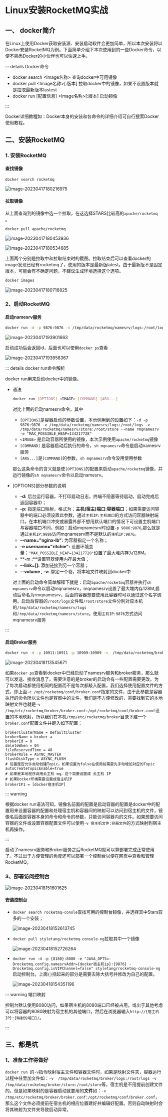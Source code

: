 # Linux安装RocketMQ实战

## 一、 docker简介

在Linux上使用Docker获取安装源、安装启动软件会更加简单，所以本次安装将以Docker安装RocketMQ为例。下面简单介绍下本次使用到的一些Docker命令，以便不熟悉Docker的小伙伴也可以快速上手。

::: details Docker命令

- docker search <Image名称> 查询docker中可用镜像
- docker pull <Image名称>[:版本] 拉取docker中的镜像，如果不设置版本就是拉取最新版本lastest
- docker run [配置信息] <Image名称>[:版本] 启动镜像

:::

Docker详细教程如：Docker本身的安装和各命令的详细介绍可自行搜索Docker使用教程。

## 二、安装RocketMQ

### 1. 安装RocketMQ

#### 查找镜像

```sh
docker search rocketmq
```

![image-20230417180216975](https://raw.githubusercontent.com/ying010/pic-repo/master/img/2023/04/17/20230417180217.png)

#### 拉取镜像

从上面查询到的镜像中选一个拉取，在这选择STARS比较高的`apache/rocketmq `。

```sh
docker pull apache/rocketmq
```

![image-20230417180453936](https://raw.githubusercontent.com/ying010/pic-repo/master/img/2023/04/17/20230417180454.png)

![image-20230417180534685](https://raw.githubusercontent.com/ying010/pic-repo/master/img/2023/04/17/20230417180535.png)

上面两个分别是拉取中和拉取结束时的截图。拉取结束后可以查看docker的image发现已经有rocketmq了，使用的版本是最新版latest。由于最新版不是固定版本，可能会有不确定问题，不建议生成环境选择这个选项。

```sh
docker images
```

![image-20230417180716825](https://raw.githubusercontent.com/ying010/pic-repo/master/img/2023/04/17/20230417180717.png)

### 2、启动RocketMQ

#### 启动namesrv服务

```sh
docker run -d -p 9876:9876 -v /tmp/data/rocketmq/namesrv/logs:/root/logs -v /tmp/data/rocketmq/namesrv/store:/root/store --name rmqnamesrv -e "MAX_POSSIBLE_HEAP=134217728" apache/rocketmq sh mqnamesrv
```

![image-20230417193901663](https://raw.githubusercontent.com/ying010/pic-repo/master/img/2023/04/17/20230417193902.png)

启动成功后会返回id，后面也可以使用`docker ps`查看

![image-20230417193958367](https://raw.githubusercontent.com/ying010/pic-repo/master/img/2023/04/17/20230417193959.png)

::: details docker run命令解析

docker run用来启动docker中的镜像。

- 语法

  ```sh
  docker run [OPTIONS] <IMAGE> [COMMAND] [ARG...]
  ```
  对比上面的启动namesrv命令，其中
  - `[OPTIONS]`是容器启动的参数设置，本示例用到的设置如下：`-d -p 9876:9876 -v /tmp/data/rocketmq/namesrv/logs:/root/logs -v /tmp/data/rocketmq/namesrv/store:/root/store --name rmqnamesrv -e "MAX_POSSIBLE_HEAP=134217728"`
  - `<IMAGE>` 是启动容器所使用的镜像，本次示例使用`apache/rocketmq`镜像
  - `[COMMAND]` 是容器启动后执行的命令，`sh mqnamesrv`命令是启动namesrv服务
  - `[ARG...]`是`[COMMAND]`的参数，`sh mqnamesrv`命令没用使用参数

  那么这条命令的含义就是使`[OPTIONS]`的配置来启动`apache/rocketmq`镜像，并运行镜像的`sh mqnamesrv`命令以启动namesrv。

- [OPTIONS]部分参数的说明

  - **-d:** 后台运行容器，不打印启动日志，终端不阻塞等待启动，启动完成后返回容器ID；
  - **-p:** 指定端口映射，格式为：**主机(宿主)端口:容器端口**；如果需要访问容器中的端口必须设置此参数，通过`主机IP:主机端口`的方式访问容器映射端口。在本机端口冲突或暴露外部不想用默认端口的情况下可设置主机端口与容器端口不同，例如：启动mqnamesrv时设置`-p 9886:9876`,那么就是通过`主机IP:9886`访问mqnamesrv而不是默认的`主机IP:9876`。
  - **--name="nginx-lb":** 为容器指定一个名称；
  - **-e username="ritchie":** 设置环境变量；`"MAX_POSSIBLE_HEAP=134217728"`设置了最大堆内存为128M。
  - **-m :**设置容器使用内存最大值；
  - **--link=[]:** 添加链接到另一个容器；
  - **--volume , -v:** 绑定一个卷，将本地文件映射到docker中

  对上面的启动命令简单解释下就是：启动`apache/rocketmq`容器并执行`sh mqnamesrv`命令以启动mqnamesrv，mqnamesrv设置了最大堆内存128M,启动后命名为rmqnamesrv，后面的容器想要使用此容器时可以通过这个名字调用。启动后容器的`/root/logs`文件和`/root/store`文件分别对应本机的`/tmp/data/rocketmq/namesrv/logs`和`/tmp/data/rocketmq/namesrv/store`。使用`主机IP:9876`方式访问mqnamesrv服务

:::

#### 启动Broker服务

```sh
docker run -d -p 10911:10911 -p 10909:10909 -v  /tmp/data/rocketmq/broker/logs:/root/logs -v  /tmp/data/rocketmq/broker/store:/root/store -v  /tmp/etc/rocketmq/broker/broker.conf:/opt/rocketmq/conf/broker.conf --name rmqbroker --link rmqnamesrv:namesrv -e "NAMESRV_ADDR=namesrv:9876" -e "MAX_POSSIBLE_HEAP=134217728" apache/rocketmq sh mqbroker -c /opt/rocketmq/conf/broker.conf
```

![image-20230418113545671](https://raw.githubusercontent.com/ying010/pic-repo/master/img/2023/04/18/20230418113546.png)

如果`docker ps`查看到docker中已经启动了namesrv服务和broker服务，那么就可以发送、接收消息了。需要注意的是broker的启动会有一些配置需要更改，为了每次启动都使用相同的配置而不是每次都敲入配置，我们选择使用配置文件的方式，即上面`-c /opt/rocketmq/conf/broker.conf`指定的文件，由于此参数是容器执行的命令所以文件也是容器中的文件，我们是不方便修改的，需要找到它的本地映射文件也就是`-v  /tmp/etc/rocketmq/broker/broker.conf:/opt/rocketmq/conf/broker.conf`设置的本地映射，所以我们在本机`/tmp/etc/rocketmq/broker`目录下建一个`broker.conf`配置文件并键入如下配置：

```properties
brokerClusterName = DefaultCluster
brokerName = broker-a
brokerId = 0
deleteWhen = 04
fileReservedTime = 48
brokerRole = ASYNC_MASTER
flushDiskType = ASYNC_FLUSH
# 设置是否允许自动创建Topic，如果设置为false在使用前需要先手动增加对应的Topic
autoCreateTopicEnable=true
# 如果是本地程序调用云主机 mq，这个需要设置成 云主机 IP
# 如果Docker环境需要设置成宿主机IP
brokerIP1 = [docker宿主机IP]
```

::: warning

根据docker run语法可知，镜像名前面的配置是启动容器的配置是docker中的配置用来设置容器的配置和处理宿主机和容器间的映射可以访问到宿主机的文件，镜像名后面是容器本身的命令和命令的参数，只能访问容器内的文件。如果想要访问容器的文件或设置容器配置文件可以使用`-v 宿主机文件:容器文件`的方式映射到宿主机再操作。

:::

启动了namesrv服务和Broker服务之后RocketMQ就可以算部署完成正常使用了。不过出于方便管理的角度还可以部署一个控制台以便在网页中查看和管理RocketMQ。

### 3、部署访问控制台

![image-20230418151601625](https://raw.githubusercontent.com/ying010/pic-repo/master/img/2023/04/18/20230418151602.png)

#### 安装控制台

- `docker search rocketmq-consle`查找可用的控制台镜像，并选择其中Stars较多的一个安装；

  ![image-20230418152613745](https://raw.githubusercontent.com/ying010/pic-repo/master/img/2023/04/18/20230418152614.png)

- `docker pull styletang/rocketmq-console-ng`拉取其中一个镜像

  ![image-20230418152726264](https://raw.githubusercontent.com/ying010/pic-repo/master/img/2023/04/18/20230418152727.png)

- `docker run -d -p {8180}:8080 -e "JAVA_OPTS=-Drocketmq.config.namesrvAddr={docker宿主机ip}:{9876} -Drocketmq.config.isVIPChannel=false" styletang/rocketmq-console-ng`启动控制台。上面`{}`括起来的部分是需要去除大括号并修改为自己的配置。

  ![image-20230418154351196](https://raw.githubusercontent.com/ying010/pic-repo/master/img/2023/04/18/20230418154352.png)

::: warning 端口映射

控制台默认使用8080访问，如果宿主机的8080端口已经被占用，或出于其他考虑可以将容器的8080映射为宿主机的其他端口，然后在浏览器输入`http://{宿主机IP}:{映射的端口}/`。

:::

## 三、都是坑

### 1、准备工作得做好

`docker run `的`-v`指令映射宿主文件和容器文件时，如果是映射文件夹，容器运行过程中往里加文件如：`-v  /tmp/data/rocketmq/broker/logs:/root/logs -v  /tmp/data/rocketmq/broker/store:/root/store`等，宿主机是不用提前创建文件的。但是如果映射的是容器启动就要用的**文件**如：`-v  /tmp/etc/rocketmq/broker/broker.conf:/opt/rocketmq/conf/broker.conf`，那么这个文件必须提前在宿主机的相应位置建好并编辑好配置。否则自动映射时会将其映射为文件夹导致启动异常。

